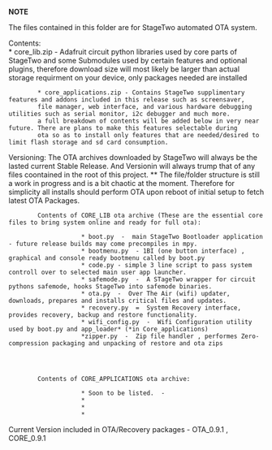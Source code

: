 **NOTE**

The files contained in this folder are for StageTwo automated OTA system. 

Contents:   
            * core_lib.zip - Adafruit circuit python libraries used by core parts of StageTwo and some Submodules used by certain features  and optional plugins, therefore download size will most likely be larger than actual storage requirment on your device, only packages needed are installed

            * core_applications.zip - Contains StageTwo supplimentary features and addons included in this release such as screensaver, 
            file manager, web interface, and various hardware debugging utilities such as serial monitor, i2c debugger and much more. 
            a full breakdown of contents will be added below in very near future. There are plans to make this features selectable during
            ota so as to install only features that are needed/desired to limit flash storage and sd card consumption. 


Versioning: 
            The OTA archives downloaded by StageTwo will always be the lasted current Stable Release. And Versionin will always trump that of any files coontained in the root of this project. ** The file/folder structure is still a work in progress and is a bit chaotic 
            at the moment. Therefore for simplicity all installs should perform OTA upon reboot of initial setup to fetch latest OTA Packages. 



            Contents of CORE_LIB ota archive (These are the essential core files to bring system online and ready for full ota):

                        * boot.py  -  main StageTwo Bootloader application - future release builds may come precompiles in mpy.
                        * bootmenu.py  - 1BI (one button interface) , graphical and console ready bootmenu called by boot.py
                        * code.py - simple 3 line script to pass system controll over to selected main user app launcher.
                        * safemode.py  -  A STageTwo wrapper for circuit pythons safemode, hooks StageTwo into safemode binaries.
                        * ota.py  -  Over The Air (wifi) updater, downloads, prepares and installs critical files and updates.
                        * recovery.py  =  System Recovery interface, provides recovery, backup and restore functionality.
                        * wifi_config.py  -  Wifi Configuration utility used by boot.py and app_loader* (*in Core_applications)         
                        *zipper.py  -  Zip file handler , performes Zero-compression packaging and unpacking of restore and ota zips


                        
                        
            Contents of CORE_APPLICATIONS ota archive:

                        * Soon to be listed.  -  
                        *
                        *
                        *

Current Version included in OTA/Recovery packages -  OTA_0.9.1 , CORE_0.9.1